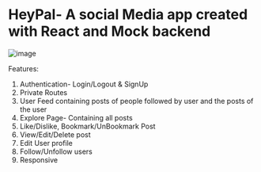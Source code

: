 # HeyPal- A social Media app created with React and Mock backend
![image](https://github.com/sanunavwoo/HeyPal/assets/89309027/f587e309-d457-4505-b99e-b31cf42b0e2d)

Features:
1. Authentication- Login/Logout & SignUp
2. Private Routes
3. User Feed containing posts of people followed by user and the posts of the user
4. Explore Page- Containing all posts
5. Like/Dislike, Bookmark/UnBookmark Post
6. View/Edit/Delete post
7. Edit User profile
8. Follow/Unfollow users
9. Responsive
